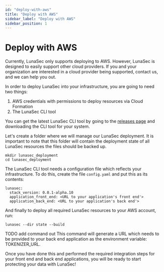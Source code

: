 ```yaml
---
id: "deploy-with-aws"
title: "Deploy with AWS"
sidebar_label: "Deploy with AWS"
sidebar_position: 1
---
```


# Deploy with AWS

Currently, LunaSec only supports deploying to AWS. However, LunaSec is designed to easily support other cloud providers.
If you and your organization are interested in a cloud provider being supported, contact us, and we can help you out.

In order to deploy LunaSec into your infrastructure, you are going to need two things:

1. AWS credentials with permissions to deploy resources via Cloud Formation
2. The LunaSec CLI tool

You can get the latest LunaSec CLI tool by going to the [releases page](https://github.com/lunasec-io/lunasec-monorepo/releases)
and downloading the CLI tool for your system.

Let's create a folder where we will manage our LunaSec deployment. It is important to note that this folder will contain
the deployment state of all LunaSec resources the files should be backed up.
```shell
mkdir lunasec_deployment
cd lunasec_deployment
```

The LunaSec CLI tool needs a configuration file which reflects your infrastructure. To do this, create the file `config.yaml`
and put this as its contents:
```shell
lunasec:
  stack_version: 0.0.1-alpha.10
  application_front_end: <URL to your application's front end'>
  application_back_end: <URL to your application's back end'>
```

And finally to deploy all required LunaSec resources to your AWS account, run:
```shell
lunasec --dir state --build
```

TODO add command out
This command will generate a URL which needs to be provided to your back end application as the environment variable: TOKENIZER_URL.

Once you have done this and performed the required integration steps for your front end and back end applications, you
will be ready to start protecting your data with LunaSec!
